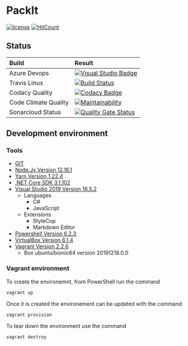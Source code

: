 # PackIt

[![license](https://img.shields.io/github/license/mashape/apistatus.svg)](./LICENSE.md)
[![HitCount](http://hits.dwyl.io/SimplyCodeUK/packer-strategy.svg)](http://hits.dwyl.io/SimplyCodeUK/packer-strategy)

## Status

| Build                       | Result |
| :----                       | :----- |
| Azure Devops                | [![Visual Studio Badge](https://simplycodeuk.visualstudio.com/_apis/public/build/definitions/e0e00fa3-b395-4320-937a-56af7d655cc5/1/badge)](https://simplycodeuk.visualstudio.com/packer-strategy/_build/index?context=mine&path=%5C&definitionId=1&_a=completed) |
| Travis Linux                | [![Build Status](https://travis-ci.org/SimplyCodeUK/packer-strategy.png)](https://travis-ci.org/SimplyCodeUK/packer-strategy) |
| Codacy Quality              | [![Codacy Badge](https://api.codacy.com/project/badge/Grade/d7a5a9f269a744d38dcda165f328517a)](https://www.codacy.com/app/SimplyCodeUK/packer-strategy?utm_source=github.com&amp;utm_medium=referral&amp;utm_content=SimplyCodeUK/packer-strategy&amp;utm_campaign=Badge_Grade) |
| Code Climate Quality        | [![Maintainability](https://api.codeclimate.com/v1/badges/429a3e46a3799c29b0b0/maintainability)](https://codeclimate.com/github/SimplyCodeUK/packer-strategy/maintainability) |
| Sonarcloud Status           | [![Quality Gate Status](https://sonarcloud.io/api/project_badges/measure?project=SimplyCodeUK_packer-strategy&metric=alert_status)](https://sonarcloud.io/dashboard?id=SimplyCodeUK_packer-strategy) |

## Development environment

### Tools

- [GIT](https://git-scm.com/)
- [Node.Js Version 12.16.1](https://nodejs.org/)
- [Yarn Version 1.22.4](https://yarnpkg.com/)
- [.NET Core SDK 3.1.102](https://dotnet.microsoft.com/)
- [Visual Studio 2019 Version 16.5.2](https://www.visualstudio.com/)
  - Languages
    - C#
    - JavaScript
  - Extensions
    - StyleCop
    - Markdown Editor
- [Powershell Version 6.2.3](https://docs.microsoft.com/en-us/powershell/)
- [VirtualBox Version 6.1.4](https://www.virtualbox.org/)
- [Vagrant Version 2.2.6](https://www.vagrantup.com/)
  - Box ubuntu/bionic64 version 20191218.0.0

### Vagrant environment

To create the environemnt, from PowerShell run the command
```
vagrant up
```

Once it is created the environement can be updated with the command
```
vagrant provision
```

To tear down the environment use the command
```
vagrant destroy
```
